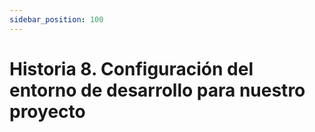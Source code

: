 ```yaml
---
sidebar_position: 100
---
```


# Historia 8. Configuración del entorno de desarrollo para nuestro proyecto
